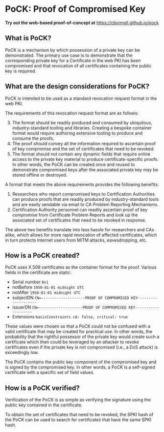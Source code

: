 # PoCK: Proof of Compromised Key

**Try out the web-based proof-of-concept at** https://cbonnell.github.io/pock

## What is PoCK?

PoCK is a mechanism by which possession of a private key can be demonstrated. The primary use case is to demonstrate that the corresponding private key for a Certificate in the web PKI has been compromised and that revocation of all certificates containing the public key is required.

## What are the design considerations for PoCK?

PoCK is intended to be used as a standard revocation request format in the web PKI. 

The requirements of this revocation request format are as follows:

3. The format should be readily produced and consumed by ubiquitous, industry-standard tooling and libraries. Creating a bespoke container format would require authoring extensive tooling to produce and consume the proofs.
4. The proof should convey all the information required to ascertain proof of key compromise and the set of certificates that need to be revoked.
5. The format should not contain any dynamic fields that require online access to the private key material to produce certificate-specific proofs. In other words, the PoCK can be created once and reused to demonstrate compromised keys after the associated private key may be stored offline or destroyed.

A format that meets the above requirements provides the following benefits:

1. Researchers who report compromised keys to Certification Authorities can produce proofs that are readily produced by industry-standard tools and are easily sendable via email to CA Problem Reporting Mechanisms.
2. Certification Authority personnel can readily ascertain proof of key compromise from Certificate Problem Reports and look up the associated set of certificates that need to be revoked in response.

The above two benefits translate into less hassle for researchers and CAs alike, which allows for more rapid revocation of affected certificates, which in turn protects Internet users from MiTM attacks, eavesdropping, etc.

## How is a PoCK created?

PoCK uses X.509 certificates as the container format for the proof. Various fields in the certificate are static:

- Serial number `0x1`
- notBefore `1950-01-01 midnight UTC`
- notAfter `1950-01-01 midnight UTC`
- subjectDN `CN=--------------------PROOF OF COMPROMISED KEY--------------------`
- issuerDN `CN=--------------------PROOF OF COMPROMISED KEY--------------------`
- Extensions `basicConstraints cA: false, critical: true`

These values were chosen so that a PoCK could not be confused with a valid certificate that may be created for practical use. In other words, the probability that the rightful possessor of the private key would create such a certificate which then could be leveraged by an attacker to revoke certificates even if the private key is not compromised (i.e., a DoS attack) is exceedingly low.

The PoCK contains the public key component of the compromised key and is signed by the compromised key. In other words, a PoCK is a self-signed certificate with a specific set of field values.

## How is a PoCK verified?

Verification of the PoCK is as simple as verifying the signature using the public key contained in the certificate.

To obtain the set of certificates that need to be revoked, the SPKI hash of the PoCK can be used to search for certificates that have the same SPKI hash.